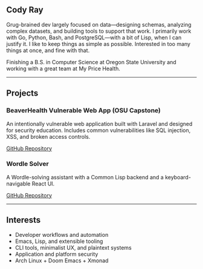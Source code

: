 ## Cody Ray

Grug-brained dev largely focused on data—designing schemas, analyzing complex datasets, and building tools to support that work. I primarily work with Go, Python, Bash, and PostgreSQL—with a bit of Lisp, when I can justify it. I like to keep things as simple as possible. Interested in too many things at once, and fine with that.

Finishing a B.S. in Computer Science at Oregon State University and working with a great team at My Price Health.

---

## Projects
### BeaverHealth Vulnerable Web App (OSU Capstone)

An intentionally vulnerable web application built with Laravel and designed for security education. Includes common vulnerabilities like SQL injection, XSS, and broken access controls.

[GitHub Repository](https://github.com/BeaverHealth-Vulnerable-Web-App/BeaverHealth-Vulnerable-Web-App)

### Wordle Solver
A Wordle-solving assistant with a Common Lisp backend and a keyboard-navigable React UI.

[GitHub Repository](https://github.com/c-a-ray/wordle-solver)

---

## Interests
- Developer workflows and automation
- Emacs, Lisp, and extensible tooling
- CLI tools, minimalist UX, and plaintext systems
- Application and platform security
- Arch Linux + Doom Emacs + Xmonad
